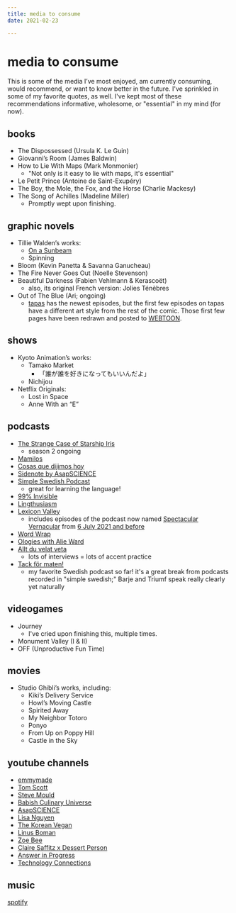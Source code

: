 ```yaml
---
title: media to consume
date: 2021-02-23

---
```

# media to consume

This is some of the media I’ve most enjoyed, am currently consuming, would recommend, or want to know better in the future. I've sprinkled in some of my favorite quotes, as well. I've kept most of these recommendations informative, wholesome, or "essential" in my mind (for now).

## books

* The Dispossessed (Ursula K. Le Guin)
* Giovanni’s Room (James Baldwin)
* How to Lie With Maps (Mark Monmonier)
  * "Not only is it easy to lie with maps, it's essential"
* Le Petit Prince (Antoine de Saint-Exupéry)
* The Boy, the Mole, the Fox, and the Horse (Charlie Mackesy)
* The Song of Achilles (Madeline Miller)
  * Promptly wept upon finishing.

## graphic novels

* Tillie Walden’s works:
  * [On a Sunbeam](https://www.onasunbeam.com/)
  * Spinning
* Bloom (Kevin Panetta & Savanna Ganucheau)
* The Fire Never Goes Out (Noelle Stevenson)
* Beautiful Darkness (Fabien Vehlmann & Kerascoët)
  * also, its original French version: Jolies Ténèbres
* Out of The Blue (Ari; ongoing)
  * [tapas](https://tapas.io/series/OutoftheBlue) has the newest episodes, but the first few episodes on tapas have a different art style from the rest of the comic. Those first few pages have been redrawn and posted to [WEBTOON](https://www.webtoons.com/en/challenge/out-of-the-blue/list?title_no=192270&page=1).

## shows

* Kyoto Animation’s works:
  * Tamako Market
    * 「誰が誰を好きになってもいいんだよ」
  * Nichijou
* Netflix Originals:
  * Lost in Space
  * Anne With an “E”

## podcasts

* [The Strange Case of Starship Iris](https://www.procyonpodcastnetwork.com/tscosi-eps)
  * season 2 ongoing
* [Mamilos](https://www.b9.com.br/shows/mamilos/)
* [Cosas que dijimos hoy](https://www.abrazogrupal.com/nuestros-podcasts)
* [Sidenote by AsapSCIENCE](https://www.asapscience.com/podcast)
* [Simple Swedish Podcast](https://www.swedishlinguist.com/podcast/)
  * great for learning the language!
* [99% Invisible](https://99percentinvisible.org/)
* [Lingthusiasm](https://lingthusiasm.com/)
* [Lexicon Valley](https://www.booksmartstudios.org/s/lexicon-valley?utm_source=substack&utm_medium=menu)
  * includes episodes of the podcast now named [Spectacular Vernacular](https://slate.com/podcasts/spectacular-vernacular) from [6 July 2021 and before](https://slate.com/podcasts/lexicon-valley)
* [Word Wrap](https://wordwrap.dev/)
* [Ologies with Alie Ward](https://www.alieward.com/ologies)
* [Allt du velat veta](https://play.acast.com/s/alltduvelatveta)
  * lots of interviews = lots of accent practice
* [Tack för maten!](https://www.instagram.com/tack.fm/)
  * my favorite Swedish podcast so far! it's a great break from podcasts recorded in "simple swedish;" Barje and Triumf speak really clearly yet naturally

## videogames

* Journey
  * I've cried upon finishing this, multiple times.
* Monument Valley (I & II)
* OFF (Unproductive Fun Time)

## movies

* Studio Ghibli’s works, including:
  * Kiki’s Delivery Service
  * Howl’s Moving Castle
  * Spirited Away
  * My Neighbor Totoro
  * Ponyo
  * From Up on Poppy Hill
  * Castle in the Sky

## youtube channels

* [emmymade](https://youtube.com/c/emmymade)
* [Tom Scott](https://youtube.com/c/TomScottGo)
* [Steve Mould](https://youtube.com/c/SteveMould)
* [Babish Culinary Universe](https://youtube.com/c/bingingwithbabish)
* [AsapSCIENCE](https://youtube.com/user/AsapSCIENCE)
* [Lisa Nguyen](https://youtube.com/c/LisaNguyen)
* [The Korean Vegan](https://youtube.com/c/TheKoreanVegan)
* [Linus Boman](https://youtube.com/c/LinusBoman)
* [Zoe Bee](https://youtube.com/channel/UCecF2icZlEIJ__9XS6woPGw)
* [Claire Saffitz x Dessert Person](https://youtube.com/c/ClaireSaffitzxDessertPerson)
* [Answer in Progress](https://youtube.com/c/answerinprogress)
* [Technology Connections](https://youtube.com/c/TechnologyConnections)

## music

[spotify](https://open.spotify.com/user/we22t37uzwvcm3g6g8d3pxujp?si=Sp5C47eZQiCuoFM8TlRywA)
